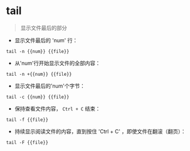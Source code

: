 # tail

> 显示文件最后的部分

- 显示文件最后的 'num' 行：

`tail -n {{num}} {{file}}`

- 从'num'行开始显示文件的全部内容：

`tail -n +{{num}} {{file}}`

- 显示文件最后的'num'个字节：

`tail -c {{num}} {{file}}`

- 保持查看文件内容， `Ctrl + C` 结束：

`tail -f {{file}}`

- 持续显示阅读文件的内容，直到按住 'Ctrl + C' ，即使文件在翻滚（翻页）：

`tail -F {{file}}`

[#]: contributors: ([烦烦]，[󠀀]，[　]，[王兴宇]，[蜂子🐝ℋ]，[Johnny.Li])